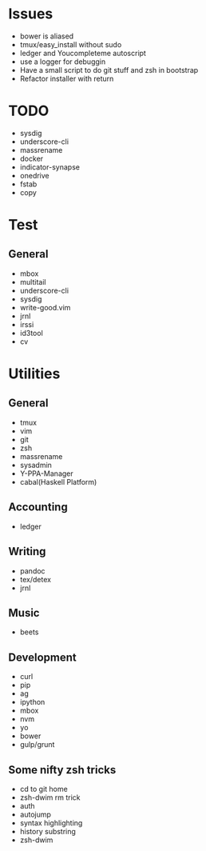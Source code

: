 # Issues
- bower is aliased
- tmux/easy_install without sudo
- ledger and Youcompleteme autoscript
- use a logger for debuggin
- Have a small script to do git stuff and zsh in bootstrap
- Refactor installer with return

# TODO
- sysdig
- underscore-cli
- massrename
- docker
- indicator-synapse
- onedrive
- fstab
- copy

# Test
## General
- mbox
- multitail
- underscore-cli
- sysdig
- write-good.vim
- jrnl
- irssi
- id3tool
- cv

# Utilities
## General
- tmux
- vim
- git
- zsh
- massrename
- sysadmin
- Y-PPA-Manager
- cabal(Haskell Platform)

## Accounting
- ledger

## Writing
- pandoc
- tex/detex
- jrnl

## Music
- beets

## Development
- curl
- pip
- ag
- ipython
- mbox
- nvm
- yo
- bower
- gulp/grunt

## Some nifty zsh tricks
- cd to git home
- zsh-dwim rm trick
- auth
- autojump
- syntax highlighting
- history substring
- zsh-dwim
